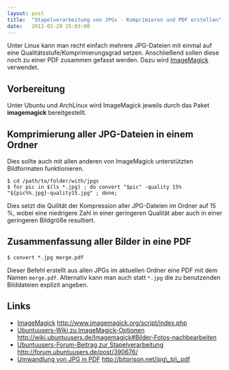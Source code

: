 ```yaml
---
layout: post
title:  "Stapelverarbeitung von JPGs - Komprimieren und PDF erstellen"
date:   2012-02-29 15:03:00
---
```


Unter Linux kann man recht einfach mehrere JPG-Dateien mit einmal auf eine Qualitätsstufe/Komprimierungsgrad setzen. Anschließend sollen diese noch zu einer PDF zusammen gefasst werden. Dazu wird [ImageMagick][] verwendet.

## Vorbereitung

Unter Ubuntu und ArchLinux wird ImageMagick jeweils durch das Paket **imagemagick** bereitgestellt.

## Komprimierung aller JPG-Dateien in einem Ordner

Dies sollte auch mit allen anderen von ImageMagick unterstützten Bildformaten funktionieren.

	$ cd /path/to/folder/with/jpgs
	$ for pic in $(ls *.jpg) ; do convert "$pic" -quality 15% "${pic%%.jpg}-quality15.jpg" ; done;

Dies setzt die Quilität der Kompression aller JPG-Dateien im Ordner auf 15 %, wobei eine niedrigere Zahl in einer geringeren Qualität aber auch in einer geringeren Bildgröße resultiert.

## Zusammenfassung aller Bilder in eine PDF

	$ convert *.jpg merge.pdf

Dieser Befehl erstellt aus allen JPGs im aktuellen Ordner eine PDF mit dem Namen `merge.pdf`. Alternativ kann man auch statt `*.jpg` die zu benutzenden Bilddateien explizit angeben.


## Links

 * [ImageMagick] http://www.imagemagick.org/script/index.php
 * [Ubuntuusers-Wiki zu ImageMagick-Optionen] http://wiki.ubuntuusers.de/Imagemagick#Bilder-Fotos-nachbearbeiten
 * [Ubuntuusers-Forum-Beitrag zur Stapelverarbeitung] http://forum.ubuntuusers.de/post/390676/
 * [Umwandlung von JPG in PDF] http://bitprison.net/jpg\_to\_pdf


[ImageMagick]: http://www.imagemagick.org/script/index.php
[Ubuntuusers-Wiki zu ImageMagick-Optionen]: http://wiki.ubuntuusers.de/Imagemagick#Bilder-Fotos-nachbearbeiten
[Ubuntuusers-Forum-Beitrag zur Stapelverarbeitung]: http://forum.ubuntuusers.de/post/390676/
[Umwandlung von JPG in PDF]: http://bitprison.net/jpg_to_pdf


